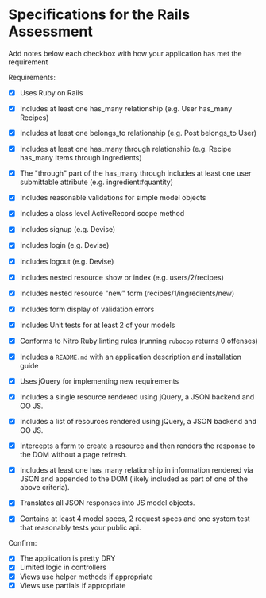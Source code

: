 # Specifications for the Rails Assessment

Add notes below each checkbox with how your application has met the requirement

Requirements:
- [x] Uses Ruby on Rails
- [x] Includes at least one has_many relationship (e.g. User has_many Recipes)
- [x] Includes at least one belongs_to relationship (e.g. Post belongs_to User)
- [x] Includes at least one has_many through relationship (e.g. Recipe has_many Items through Ingredients)
- [x] The "through" part of the has_many through includes at least one user submittable attribute (e.g. ingredient#quantity)
- [X] Includes reasonable validations for simple model objects
- [X] Includes a class level ActiveRecord scope method
- [X] Includes signup (e.g. Devise)
- [X] Includes login (e.g. Devise)
- [X] Includes logout (e.g. Devise)
- [X] Includes nested resource show or index (e.g. users/2/recipes)
- [X] Includes nested resource "new" form (recipes/1/ingredients/new)
- [X] Includes form display of validation errors
- [X] Includes Unit tests for at least 2 of your models
- [X] Conforms to Nitro Ruby linting rules (running `rubocop` returns 0 offenses)
- [X] Includes a `README.md` with an application description and installation guide
- [X] Uses jQuery for implementing new requirements
- [X] Includes a single resource rendered using jQuery, a JSON backend and OO JS.
- [X] Includes a list of resources rendered using jQuery, a JSON backend and OO JS.
- [X] Intercepts a form to create a resource and then renders the response to the DOM without a page refresh.
- [X] Includes at least one has_many relationship in information rendered via JSON and appended to the DOM (likely included as part of one of the above criteria).
- [X] Translates all JSON responses into JS model objects.
- [X] Contains at least 4 model specs, 2 request specs and one system test that reasonably tests your public api.


Confirm:
- [X] The application is pretty DRY
- [X] Limited logic in controllers
- [X] Views use helper methods if appropriate
- [X] Views use partials if appropriate
